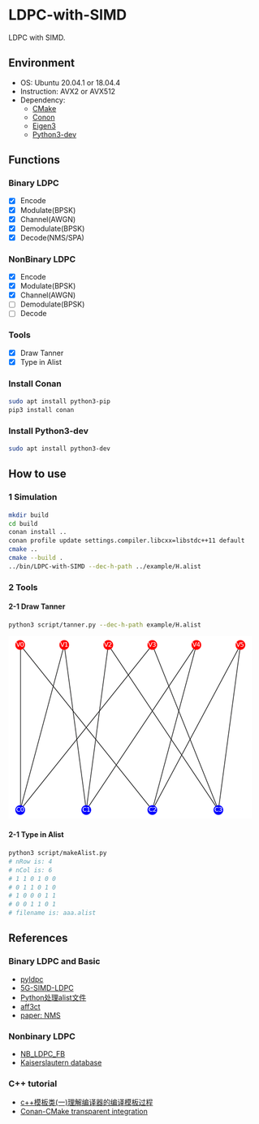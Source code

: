 # LDPC-with-SIMD

LDPC with SIMD.

## Environment

- OS: Ubuntu 20.04.1 or 18.04.4
- Instruction: AVX2 or AVX512
- Dependency:
  - [CMake](https://cmake.org/)
  - [Conon](https://conan.io/)
  - [Eigen3](http://eigen.tuxfamily.org)
  - [Python3-dev](https://www.python.org/)

## Functions

### Binary LDPC

- [x] Encode
- [x] Modulate(BPSK)
- [x] Channel(AWGN)
- [x] Demodulate(BPSK)
- [x] Decode(NMS/SPA)

### NonBinary LDPC

- [x] Encode
- [x] Modulate(BPSK)
- [x] Channel(AWGN)
- [ ] Demodulate(BPSK)
- [ ] Decode

### Tools

- [x] Draw Tanner
- [x] Type in Alist

### Install Conan

```Bash
sudo apt install python3-pip
pip3 install conan
```

### Install Python3-dev

```Bash
sudo apt install python3-dev
```

## How to use

### 1 Simulation

```Bash
mkdir build
cd build
conan install ..
conan profile update settings.compiler.libcxx=libstdc++11 default
cmake ..
cmake --build .
../bin/LDPC-with-SIMD --dec-h-path ../example/H.alist
```

### 2 Tools

#### 2-1 Draw Tanner

```Bash
python3 script/tanner.py --dec-h-path example/H.alist
```

![](assets/tanner.png)

#### 2-1 Type in Alist

```Bash
python3 script/makeAlist.py
# nRow is: 4
# nCol is: 6
# 1 1 0 1 0 0 
# 0 1 1 0 1 0
# 1 0 0 0 1 1
# 0 0 1 1 0 1
# filename is: aaa.alist
```

## References

### Binary LDPC and Basic

- [pyldpc](https://github.com/hichamjanati/pyldpc.git)
- [5G-SIMD-LDPC](https://github.com/SherlockHsu/5G-SIMD-LDPC)
- [Python处理alist文件](https://www.cnblogs.com/lingr7/p/13038410.html)
- [aff3ct](https://github.com/aff3ct/aff3ct)
- [paper: NMS](https://www.researchgate.net/publication/3160637_Near_optimum_universal_belief_propagation_based_decoding_of_low-density_parity_check_codes)

### Nonbinary LDPC

- [NB_LDPC_FB](https://github.com/cedricomarchando/NB_LDPC_FB)
- [Kaiserslautern database](https://www.uni-kl.de/channel-codes/channel-codes-database/non-binary-ldpc/)

### C++ tutorial

- [c++模板类(一)理解编译器的编译模板过程](http://blog.csdn.net/onafioo/article/details/29857281)
- [Conan-CMake transparent integration](https://blog.conan.io/2018/06/11/Transparent-CMake-Integration.html)
